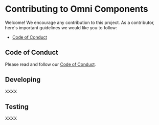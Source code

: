 # Contributing to Omni Components

Welcome! We encourage any contribution to this project. As a contributor, here's important guidelines we would like you to follow:

* [Code of Conduct](#coc)

## <a name="coc"></a> Code of Conduct

Please read and follow our [Code of Conduct](https://github.com/innofake/omni-components/blob/develop/CODE_OF_CONDUCT.md).

## Developing

XXXX
## Testing

XXXX
